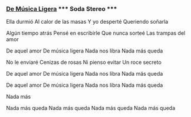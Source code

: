### [De Música Ligera](https://youtu.be/T_FkEw27XJ0) *** Soda Stereo ***

Ella durmió
Al calor de las masas
Y yo desperté
Queriendo soñarla

Algún tiempo atrás
Pensé en escribirle
Que nunca sorteé
Las trampas del amor

De aquel amor
De música ligera
Nada nos libra
Nada más queda

No le enviaré
Cenizas de rosas
Ni pienso evitar
Un roce secreto

De aquel amor
De música ligera
Nada nos libra
Nada más queda

De aquel amor
De música ligera
Nada nos libra
Nada más queda

Nada más

Nada más queda
Nada más queda
Nada más queda
Nada más queda